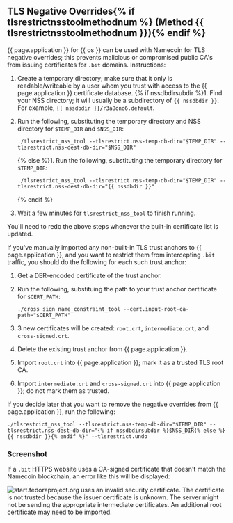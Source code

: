 ## TLS Negative Overrides{% if tlsrestrictnsstoolmethodnum %} (Method {{ tlsrestrictnsstoolmethodnum }}){% endif %}

{{ page.application }} for {{ os }} can be used with Namecoin for TLS negative overrides; this prevents malicious or compromised public CA's from issuing certificates for `.bit` domains.  Instructions:

1. Create a temporary directory; make sure that it only is readable/writeable by a user whom you trust with access to the {{ page.application }} certificate database.
{% if nssdbdirsubdir %}1. Find your NSS directory; it will usually be a subdirectory of `{{ nssdbdir }}`.  For example, `{{ nssdbdir }}/r3a8ono6.default`.
1. Run the following, substituting the temporary directory and NSS directory for `$TEMP_DIR` and `$NSS_DIR`:
   
       ./tlsrestrict_nss_tool --tlsrestrict.nss-temp-db-dir="$TEMP_DIR" --tlsrestrict.nss-dest-db-dir="$NSS_DIR"
   {% else %}1. Run the following, substituting the temporary directory for `$TEMP_DIR`:
   
       ./tlsrestrict_nss_tool --tlsrestrict.nss-temp-db-dir="$TEMP_DIR" --tlsrestrict.nss-dest-db-dir="{{ nssdbdir }}"
   {% endif %}
1. Wait a few minutes for `tlsrestrict_nss_tool` to finish running.

You'll need to redo the above steps whenever the built-in certificate list is updated.

If you've manually imported any non-built-in TLS trust anchors to {{ page.application }}, and you want to restrict them from intercepting `.bit` traffic, you should do the following for each such trust anchor:

1. Get a DER-encoded certificate of the trust anchor.
1. Run the following, substituing the path to your trust anchor certificate for `$CERT_PATH`:
   
       ./cross_sign_name_constraint_tool --cert.input-root-ca-path="$CERT_PATH"
   
1. 3 new certificates will be created: `root.crt`, `intermediate.crt`, and `cross-signed.crt`.
1. Delete the existing trust anchor from {{ page.application }}.
1. Import `root.crt` into {{ page.application }}; mark it as a trusted TLS root CA.
1. Import `intermediate.crt` and `cross-signed.crt` into {{ page.application }}; do not mark them as trusted.

If you decide later that you want to remove the negative overrides from {{ page.application }}, run the following:

    ./tlsrestrict_nss_tool --tlsrestrict.nss-temp-db-dir="$TEMP_DIR" --tlsrestrict.nss-dest-db-dir="{% if nssdbdirsubdir %}$NSS_DIR{% else %}{{ nssdbdir }}{% endif %}" --tlsrestrict.undo

### Screenshot

If a `.bit` HTTPS website uses a CA-signed certificate that doesn't match the Namecoin blockchain, an error like this will be displayed:

![start.fedoraproject.org uses an invalid security certificate.  The certificate is not trusted because the issuer certificate is unknown.  The server might not be sending the appropriate intermediate certificates.  An additional root certificate may need to be imported.]({{site.baseurl}}images/screenshots/tls/tls-reject-firefox-linux-2018-08-01.png)
